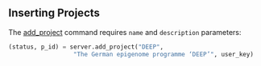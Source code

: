 ## Inserting Projects

The [add_project](http://deepblue.mpi-inf.mpg.de/api.php#api-add_project) command requires ```name``` and ```description``` parameters:


```python
(status, p_id) = server.add_project("DEEP",
                  "The German epigenome programme ‘DEEP’", user_key)
```
